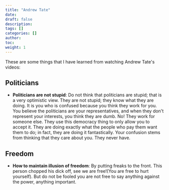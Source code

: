 ```yaml
---
title: "Andrew Tate"
date:
draft: false
description:
tags: []
categories: []
author:
toc:
weight: 1
---
```

These are some things that I have learned from watching Andrew Tate's videos:

## Politicians

- **Politicians are not stupid**: Do not think that politicians are stupid; that is a very optimistic view. They are not stupid; they know what they are doing. It is you who is confused because you think they work for you. You believe the politicians are your representatives, and when they don't represent your interests, you think they are dumb. No! They work for someone else. They use this democracy thing to only allow you to accept it. They are doing exactly what the people who pay them want them to do; in fact, they are doing it fantastically. Your confusion stems from thinking that they care about you. They never have.

## Freedom

- **How to maintain illusion of freedom**: By putting freaks to the front. This person chopped his dick off, see we are free!(You are free to hurt yourself). But do not be fooled you are not free to say anything against the power, anything important.